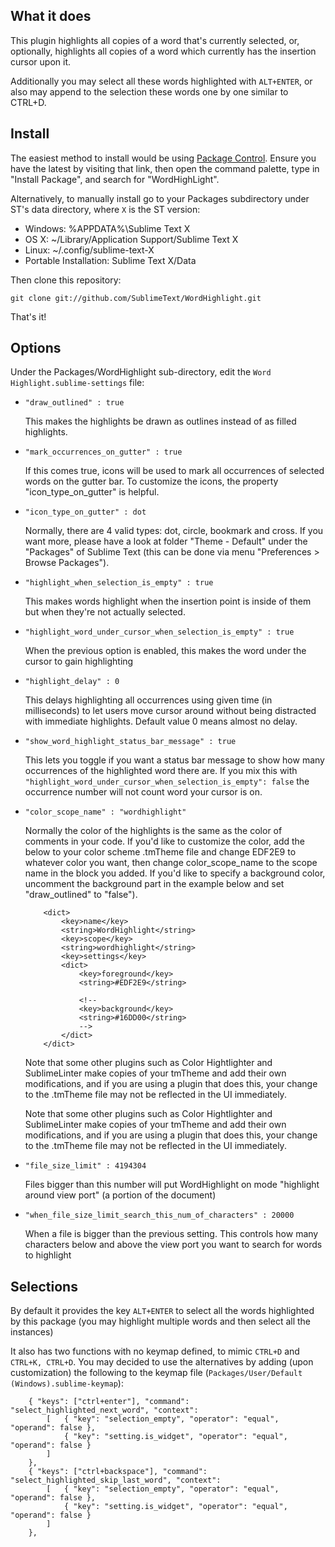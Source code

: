 What it does
------------

This plugin highlights all copies of a word that's currently selected, or,
optionally, highlights all copies of a word which currently has the insertion cursor upon it.

Additionally you may select all these words highlighted with `ALT+ENTER`, or also may append to the selection these words one by one similar to CTRL+D.

Install
-------

The easiest method to install would be using [Package Control](https://sublime.wbond.net/installation).
Ensure you have the latest by visiting that link, then open the command palette, type in
"Install Package", and search for "WordHighLight".

Alternatively, to manually install go to your Packages subdirectory under ST's data directory, where `X` is the ST version:

* Windows: %APPDATA%\Sublime Text X
* OS X: ~/Library/Application Support/Sublime Text X
* Linux: ~/.config/sublime-text-X
* Portable Installation: Sublime Text X/Data

Then clone this repository:

    git clone git://github.com/SublimeText/WordHighlight.git

That's it!

Options
-------

Under the Packages/WordHighlight sub-directory, edit the `Word Highlight.sublime-settings` file:

*	`"draw_outlined" : true`

	This makes the highlights be drawn as outlines instead of as filled
	highlights.
*	`"mark_occurrences_on_gutter" : true`

	If this comes true, icons will be used to mark all occurrences of selected words on the gutter bar.
	To customize the icons, the property "icon_type_on_gutter" is helpful.

*	`"icon_type_on_gutter" : dot`

	Normally, there are 4 valid types: dot, circle, bookmark and cross. If you want more, please
	have a look at folder "Theme - Default" under the "Packages" of Sublime Text (this can be done
    via menu "Preferences > Browse Packages").

*	`"highlight_when_selection_is_empty" : true`

	This makes words highlight when the insertion point is inside of them but when
	they're not actually selected.

*	`"highlight_word_under_cursor_when_selection_is_empty" : true`

	When the previous option is enabled, this makes the word under the cursor to gain highlighting

*	`"highlight_delay" : 0`

	This delays highlighting all occurrences using given time (in milliseconds) to let users move cursor
	around without being distracted with immediate highlights. Default value 0 means almost no delay.

*	`"show_word_highlight_status_bar_message" : true`

	This lets you toggle if you want a status bar message to show how many occurrences of the highlighted word there are.
	If you mix this with `"highlight_word_under_cursor_when_selection_is_empty": false` the occurrence number will not count word your cursor is on.

*	`"color_scope_name" : "wordhighlight"`

	Normally the color of the highlights is the same as the color of comments in
	your code. If you'd like to customize the color, add the below to your color
	scheme .tmTheme file and change EDF2E9 to whatever color you want, then change
	color_scope_name to the scope name in the block you added. If you'd like to
	specify a background color, uncomment the background part in the example below
	and set "draw_outlined" to "false").

			<dict>
				<key>name</key>
				<string>WordHighlight</string>
				<key>scope</key>
				<string>wordhighlight</string>
				<key>settings</key>
				<dict>
					<key>foreground</key>
					<string>#EDF2E9</string>
					
					<!--
					<key>background</key>
					<string>#16DD00</string>
					-->
				</dict>
			</dict>
			
	Note that some other plugins such as Color Hightlighter and SublimeLinter make copies
	of your tmTheme and add their own modifications, and if you are using a plugin that 
	does this, your change to the .tmTheme file may not be reflected in the UI immediately.

	Note that some other plugins such as Color Hightlighter and SublimeLinter make copies
	of your tmTheme and add their own modifications, and if you are using a plugin that
	does this, your change to the .tmTheme file may not be reflected in the UI immediately.

* `"file_size_limit" : 4194304`

	Files bigger than this number will put WordHighlight on mode "highlight around view port" (a portion of the document)

* `"when_file_size_limit_search_this_num_of_characters" : 20000`

	When a file is bigger than the previous setting. This controls how many characters below and above the  view port you want to search for words to highlight

Selections
-------

By default it provides the key `ALT+ENTER` to select all the words highlighted by this package (you may highlight multiple words and then select all the instances)

It also has two functions with no keymap defined, to mimic `CTRL+D` and `CTRL+K, CTRL+D`. You may decided to use the alternatives by adding (upon customization) the following to the keymap file (`Packages/User/Default (Windows).sublime-keymap`):

```
	{ "keys": ["ctrl+enter"], "command": "select_highlighted_next_word", "context":
		[	{ "key": "selection_empty", "operator": "equal", "operand": false },
			{ "key": "setting.is_widget", "operator": "equal", "operand": false }
		]
	},
	{ "keys": ["ctrl+backspace"], "command": "select_highlighted_skip_last_word", "context":
		[	{ "key": "selection_empty", "operator": "equal", "operand": false },
			{ "key": "setting.is_widget", "operator": "equal", "operand": false }
		]
	},
```

